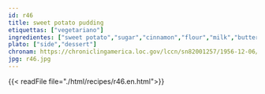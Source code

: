 ```yaml
---
id: r46
title: sweet potato pudding
etiquettas: ["vegetariano"]
ingredientes: ["sweet potato","sugar","cinnamon","flour","milk","butter","egg","salt"]
plato: ["side","dessert"]
chronam: https://chroniclingamerica.loc.gov/lccn/sn82001257/1956-12-06/ed-1/seq-5/
jpg: r46.jpg
---
```


{{< readFile file="./html/recipes/r46.en.html">}}